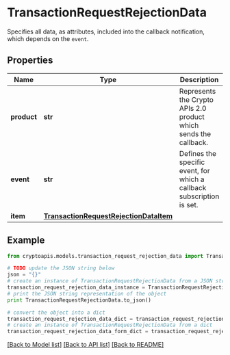 # TransactionRequestRejectionData

Specifies all data, as attributes, included into the callback notification, which depends on the `event`.

## Properties
Name | Type | Description | Notes
------------ | ------------- | ------------- | -------------
**product** | **str** | Represents the Crypto APIs 2.0 product which sends the callback. | 
**event** | **str** | Defines the specific event, for which a callback subscription is set. | 
**item** | [**TransactionRequestRejectionDataItem**](TransactionRequestRejectionDataItem.md) |  | 

## Example

```python
from cryptoapis.models.transaction_request_rejection_data import TransactionRequestRejectionData

# TODO update the JSON string below
json = "{}"
# create an instance of TransactionRequestRejectionData from a JSON string
transaction_request_rejection_data_instance = TransactionRequestRejectionData.from_json(json)
# print the JSON string representation of the object
print TransactionRequestRejectionData.to_json()

# convert the object into a dict
transaction_request_rejection_data_dict = transaction_request_rejection_data_instance.to_dict()
# create an instance of TransactionRequestRejectionData from a dict
transaction_request_rejection_data_form_dict = transaction_request_rejection_data.from_dict(transaction_request_rejection_data_dict)
```
[[Back to Model list]](../README.md#documentation-for-models) [[Back to API list]](../README.md#documentation-for-api-endpoints) [[Back to README]](../README.md)


